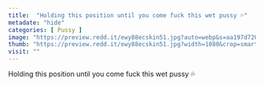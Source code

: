 ```yaml
---
title:  "Holding this position until you come fuck this wet pussy 💦"
metadate: "hide"
categories: [ Pussy ]
image: "https://preview.redd.it/ewy88ecskin51.jpg?auto=webp&s=aa197d7202e15f0431ec7786c9a00d91df565a1f"
thumb: "https://preview.redd.it/ewy88ecskin51.jpg?width=1080&crop=smart&auto=webp&s=62c0ddca17ee11594b5f36ba2a60bc5264c77798"
visit: ""
---
```

Holding this position until you come fuck this wet pussy 💦
